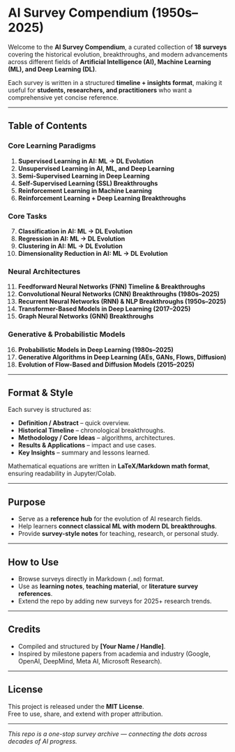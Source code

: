 # AI Survey Compendium (1950s–2025)

Welcome to the **AI Survey Compendium**, a curated collection of **18 surveys** covering the historical evolution, breakthroughs, and modern advancements across different fields of **Artificial Intelligence (AI), Machine Learning (ML), and Deep Learning (DL)**.  

Each survey is written in a structured **timeline + insights format**, making it useful for **students, researchers, and practitioners** who want a comprehensive yet concise reference.  

---

## Table of Contents

### Core Learning Paradigms
1. **Supervised Learning in AI: ML → DL Evolution**  
2. **Unsupervised Learning in AI, ML, and Deep Learning**  
3. **Semi-Supervised Learning in Deep Learning**  
4. **Self-Supervised Learning (SSL) Breakthroughs**  
5. **Reinforcement Learning in Machine Learning**  
6. **Reinforcement Learning + Deep Learning Breakthroughs**

### Core Tasks
7. **Classification in AI: ML → DL Evolution**  
8. **Regression in AI: ML → DL Evolution**  
9. **Clustering in AI: ML → DL Evolution**  
10. **Dimensionality Reduction in AI: ML → DL Evolution**

### Neural Architectures
11. **Feedforward Neural Networks (FNN) Timeline & Breakthroughs**  
12. **Convolutional Neural Networks (CNN) Breakthroughs (1980s–2025)**  
13. **Recurrent Neural Networks (RNN) & NLP Breakthroughs (1950s–2025)**  
14. **Transformer-Based Models in Deep Learning (2017–2025)**  
15. **Graph Neural Networks (GNN) Breakthroughs**

### Generative & Probabilistic Models
16. **Probabilistic Models in Deep Learning (1980s–2025)**  
17. **Generative Algorithms in Deep Learning (AEs, GANs, Flows, Diffusion)**  
18. **Evolution of Flow-Based and Diffusion Models (2015–2025)**  

---

## Format & Style
Each survey is structured as:
- **Definition / Abstract** – quick overview.  
- **Historical Timeline** – chronological breakthroughs.  
- **Methodology / Core Ideas** – algorithms, architectures.  
- **Results & Applications** – impact and use cases.  
- **Key Insights** – summary and lessons learned.  

Mathematical equations are written in **LaTeX/Markdown math format**, ensuring readability in Jupyter/Colab.  

---

## Purpose
- Serve as a **reference hub** for the evolution of AI research fields.  
- Help learners **connect classical ML with modern DL breakthroughs**.  
- Provide **survey-style notes** for teaching, research, or personal study.  

---

## How to Use
- Browse surveys directly in Markdown (`.md`) format.  
- Use as **learning notes**, **teaching material**, or **literature survey references**.  
- Extend the repo by adding new surveys for 2025+ research trends.  

---

## Credits
- Compiled and structured by **[Your Name / Handle]**.  
- Inspired by milestone papers from academia and industry (Google, OpenAI, DeepMind, Meta AI, Microsoft Research).  

---

## License
This project is released under the **MIT License**.  
Free to use, share, and extend with proper attribution.  

---

*This repo is a one-stop survey archive — connecting the dots across decades of AI progress.*
